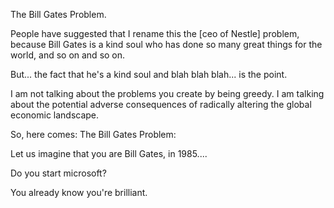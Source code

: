 The Bill Gates Problem.

People have suggested that I rename this the [ceo of Nestle] problem, because Bill Gates is a kind soul who has done so many great things for the world, and so on and so on.

But... the fact that he's a kind soul and blah blah blah... is the point.

I am not talking about the problems you create by being greedy. I am talking about the potential adverse consequences of radically altering the global economic landscape.

So, here comes: The Bill Gates Problem:

Let us imagine that you are Bill Gates, in 1985....

Do you start microsoft?

You already know you're brilliant.
